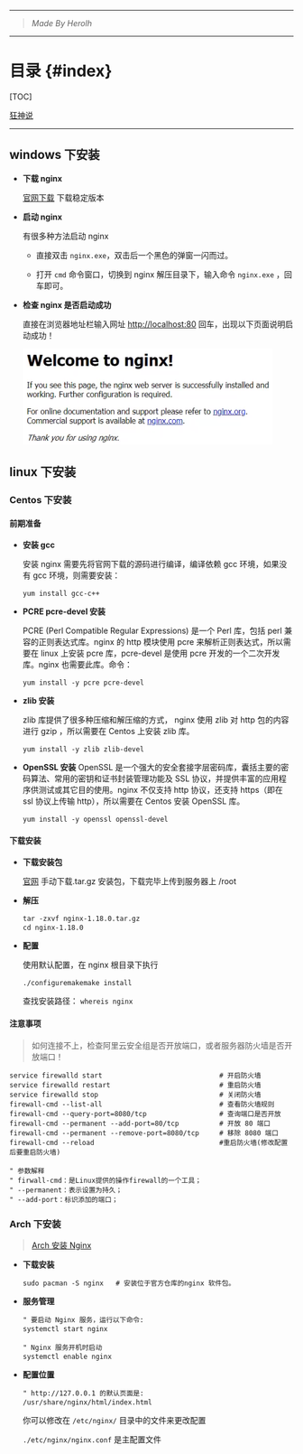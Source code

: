 ----------------------------------------------
> *Made By Herolh*
----------------------------------------------

# 目录 {#index}

[TOC]









[狂神说](https://www.kuangstudy.com/bbs/1353634800149213186)

--------------------------------------------

## windows 下安装

- **下载 nginx**

    [官网下载](http://nginx.org/en/download.html) 下载稳定版本

- **启动 nginx**

    有很多种方法启动 nginx

    - 直接双击 `nginx.exe`，双击后一个黑色的弹窗一闪而过。

    - 打开 `cmd` 命令窗口，切换到 nginx 解压目录下，输入命令 `nginx.exe` ，回车即可。

- **检查 nginx 是否启动成功**

    直接在浏览器地址栏输入网址 [http://localhost:80](http://localhost/) 回车，出现以下页面说明启动成功！
    
    ![image-20210131001232142](.assets/image-20210131001232142.png)





## linux 下安装

### Centos 下安装

#### 前期准备

- **安装 gcc**

    安装 nginx 需要先将官网下载的源码进行编译，编译依赖 gcc 环境，如果没有 gcc 环境，则需要安装：

    ```shell
    yum install gcc-c++
    ```

- **PCRE pcre-devel 安装**

    PCRE (Perl Compatible Regular Expressions) 是一个 Perl 库，包括 perl 兼容的正则表达式库。nginx 的 http 模块使用 pcre 来解析正则表达式，所以需要在 linux 上安装 pcre 库，pcre-devel 是使用 pcre 开发的一个二次开发库。nginx 也需要此库。命令：

    ```shell
    yum install -y pcre pcre-devel
    ```

- **zlib 安装**

    zlib 库提供了很多种压缩和解压缩的方式， nginx 使用 zlib 对 http 包的内容进行 gzip ，所以需要在 Centos 上安装 zlib 库。

    ```shell
    yum install -y zlib zlib-devel
    ```

- **OpenSSL 安装**
    OpenSSL 是一个强大的安全套接字层密码库，囊括主要的密码算法、常用的密钥和证书封装管理功能及 SSL 协议，并提供丰富的应用程序供测试或其它目的使用。nginx 不仅支持 http 协议，还支持 https（即在 ssl 协议上传输 http），所以需要在 Centos 安装 OpenSSL 库。

    ```shell
    yum install -y openssl openssl-devel
    ```



#### 下载安装

- **下载安装包**

    [官网](http://nginx.org/en/download.html) 手动下载.tar.gz 安装包，下载完毕上传到服务器上 /root

- **解压**

    ```shell
    tar -zxvf nginx-1.18.0.tar.gz
    cd nginx-1.18.0
    ```

- **配置**

    使用默认配置，在 nginx 根目录下执行

    ```shell
    ./configuremakemake install
    ```

    查找安装路径： `whereis nginx`





#### 注意事项

> 如何连接不上，检查阿里云安全组是否开放端口，或者服务器防火墙是否开放端口！

```shell
service firewalld start								# 开启防火墙
service firewalld restart							# 重启防火墙
service firewalld stop								# 关闭防火墙
firewall-cmd --list-all								# 查看防火墙规则
firewall-cmd --query-port=8080/tcp					# 查询端口是否开放
firewall-cmd --permanent --add-port=80/tcp			# 开放 80 端口
firewall-cmd --permanent --remove-port=8080/tcp		# 移除 8080 端口
firewall-cmd --reload								#重启防火墙(修改配置后要重启防火墙)

" 参数解释
" firwall-cmd：是Linux提供的操作firewall的一个工具；
" --permanent：表示设置为持久；
" --add-port：标识添加的端口；
```



### Arch 下安装

> [Arch 安装 Nginx](https://blog.csdn.net/tangcuyuha/article/details/80330863)

- **下载安装**

    ```shell
    sudo pacman -S nginx   # 安装位于官方仓库的nginx 软件包。
    ```

- **服务管理**

    ```shell
    " 要启动 Nginx 服务，运行以下命令:
    systemctl start nginx
    
    " Nginx 服务开机时启动
    systemctl enable nginx
    ```

- **配置位置**

    ```shell
    " http://127.0.0.1 的默认页面是:
    /usr/share/nginx/html/index.html
    ```

    你可以修改在 `/etc/nginx/` 目录中的文件来更改配置

     `./etc/nginx/nginx.conf` 是主配置文件



